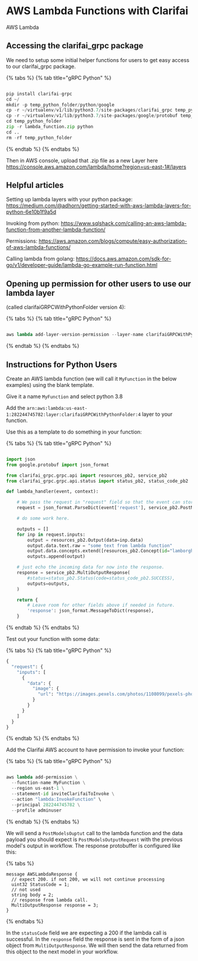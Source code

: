 # AWS Lambda Functions with Clarifai

AWS Lambda

## Accessing the clarifai_grpc package

We need to setup some initial helper functions for users to get easy access to our clarifai_grpc package.


{% tabs %}
{% tab title="gRPC Python" %}
```python

pip install clarifai-grpc
cd ~/
mkdir -p temp_python_folder/python/google
cp -r ~/virtualenv/v1/lib/python3.7/site-packages/clarifai_grpc temp_python_folder/python/
cp -r ~/virtualenv/v1/lib/python3.7/site-packages/google/protobuf temp_python_folder/python/google/
cd temp_python_folder
zip -r lambda_function.zip python
cd ..
rm -rf temp_python_folder

```
{% endtab %}
{% endtabs %}

Then in AWS console, upload that .zip file as a new Layer here https://console.aws.amazon.com/lambda/home?region=us-east-1#/layers



## Helpful articles

Setting up lambda layers with your python package: https://medium.com/@adhorn/getting-started-with-aws-lambda-layers-for-python-6e10b1f9a5d

Invoking from python: https://www.sqlshack.com/calling-an-aws-lambda-function-from-another-lambda-function/

Permissions: https://aws.amazon.com/blogs/compute/easy-authorization-of-aws-lambda-functions/

Calling lambda from golang: https://docs.aws.amazon.com/sdk-for-go/v1/developer-guide/lambda-go-example-run-function.html

## Opening up permission for other users to use our lambda layer

(called clarifaiGRPCWithPythonFolder version 4):

{% tabs %}
{% tab title="gRPC Python" %}
```python

aws lambda add-layer-version-permission --layer-name clarifaiGRPCWithPythonFolder  --version-number 4  --statement-id allAccountsExample --principal="*"   --action lambda:GetLayerVersion

```
{% endtab %}
{% endtabs %}


## Instructions for Python Users

Create an AWS lambda function (we will call it `MyFunction` in the below examples) using the blank template.

Give it a name `MyFunction` and select python 3.8

Add the `arn:aws:lambda:us-east-1:282244745782:layer:clarifaiGRPCWithPythonFolder:4` layer to your function.

Use this as a template to do something in your function:

{% tabs %}
{% tab title="gRPC Python" %}
```python

import json
from google.protobuf import json_format

from clarifai_grpc.grpc.api import resources_pb2, service_pb2
from clarifai_grpc.grpc.api.status import status_pb2, status_code_pb2

def lambda_handler(event, context):

    # We pass the request in "request" field so that the event can store other information in future if needed.
    request = json_format.ParseDict(event['request'], service_pb2.PostModelOutputsRequest(), ignore_unknown_fields=True)

    # do some work here.

    outputs = []
    for inp in request.inputs:
        output = resources_pb2.Output(data=inp.data)
        output.data.text.raw = "some text from lambda function"
        output.data.concepts.extend([resources_pb2.Concept(id="lamborghini23", value=0.75)])
        outputs.append(output)        

    # just echo the incoming data for now into the response.
    response = service_pb2.MultiOutputResponse(
        #status=status_pb2.Status(code=status_code_pb2.SUCCESS),
        outputs=outputs,
    )

    return {
        # Leave room for other fields above if needed in future.
        'response': json_format.MessageToDict(response),
    }
```
{% endtab %}
{% endtabs %}


Test out your function with some data:

{% tabs %}
{% tab title="gRPC Python" %}
```python
{
  "request": {
    "inputs": [
      {
        "data": {
          "image": {
            "url": "https://images.pexels.com/photos/1108099/pexels-photo-1108099.jpeg?auto=compress&cs=tinysrgb&dpr=1&w=500"
          }
        }
      }
    ]
  }
}

```
{% endtab %}
{% endtabs %}


Add the Clarifai AWS account to have permission to invoke your function:

{% tabs %}
{% tab title="gRPC Python" %}
```python

aws lambda add-permission \
  --function-name MyFunction \
  --region us-east-1 \
  --statement-id inviteClarifaiToInvoke \
  --action "lambda:InvokeFunction" \
  --principal 282244745782 \
  --profile adminuser


```
{% endtab %}
{% endtabs %}

We will send a `PostModelsOuptut` call to the lambda function and the data payload you should expect is `PostModelsOutputRequest` with the previous model's output in workflow. The response protobuffer is configured like this:

{% tabs %}
```
message AWSLambdaResponse {
  // expect 200. if not 200, we will not continue processing
  uint32 StatusCode = 1;
  // not used
  string body = 2;
  // response from lambda call.
  MultiOutputResponse response = 3;
}
```
{% endtabs %}

In the `statusCode` field we are expecting a 200 if the lambda call is successful. In the `response` field the response is sent in the form of a json object from `MultiOutputResponse`. We will then send the data returned from this object to the next model in your workflow.
